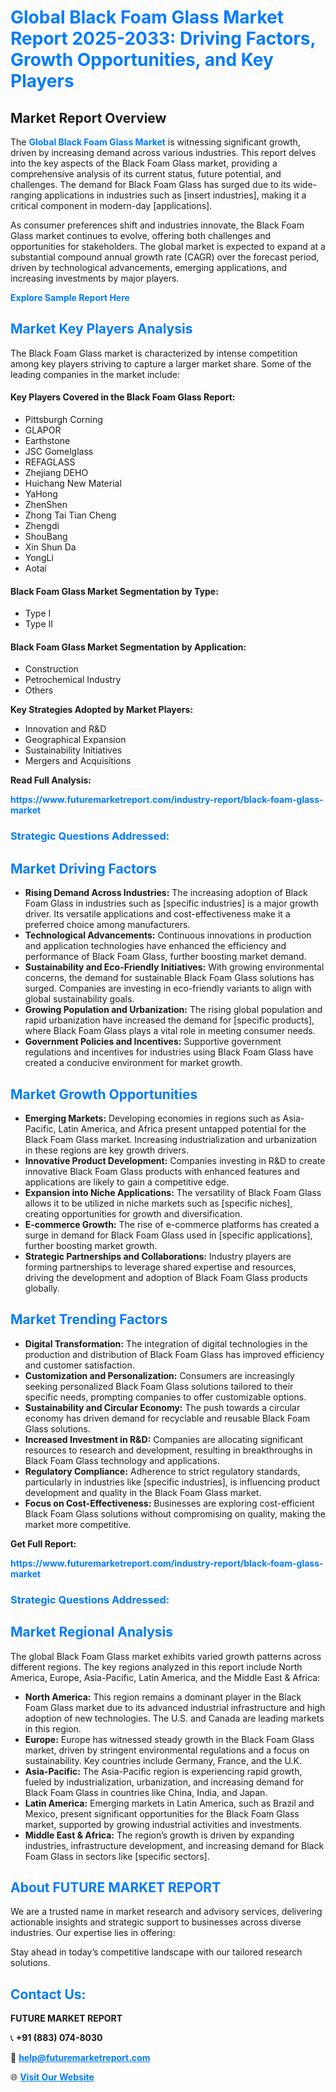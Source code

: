 <h1 style="color: #007BFF;">Global Black Foam Glass Market Report 2025-2033: Driving Factors, Growth Opportunities, and Key Players</h1>

<section id="overview">
<h2>Market Report Overview</h2>
<p>The <a href="https://www.futuremarketreport.com/industry-report/black-foam-glass-market" style="color: #007BFF; text-decoration: none;"><strong>Global Black Foam Glass Market</strong></a> is witnessing significant growth, driven by increasing demand across various industries. This report delves into the key aspects of the Black Foam Glass market, providing a comprehensive analysis of its current status, future potential, and challenges. The demand for Black Foam Glass has surged due to its wide-ranging applications in industries such as [insert industries], making it a critical component in modern-day [applications].</p>
<p>As consumer preferences shift and industries innovate, the Black Foam Glass market continues to evolve, offering both challenges and opportunities for stakeholders. The global market is expected to expand at a substantial compound annual growth rate (CAGR) over the forecast period, driven by technological advancements, emerging applications, and increasing investments by major players.</p>
</section>

<section id="overview">
<p><a href="https://www.futuremarketreport.com/request-sample/reportId=108791" style="color: #007BFF; text-decoration: none;"><strong>Explore Sample Report Here</strong></a></p>
</section>

<section id="key-players">
<h2 style="color: #007BFF;">Market Key Players Analysis</h2>
<p>The Black Foam Glass market is characterized by intense competition among key players striving to capture a larger market share. Some of the leading companies in the market include:</p>
<h4>Key Players Covered in the Black Foam Glass Report:</h4>
<ul><li>Pittsburgh Corning</li><li>GLAPOR</li><li>Earthstone</li><li>JSC Gomelglass</li><li>REFAGLASS</li><li>Zhejiang DEHO</li><li>Huichang New Material</li><li>YaHong</li><li>ZhenShen</li><li>Zhong Tai Tian Cheng</li><li>Zhengdi</li><li>ShouBang</li><li>Xin Shun Da</li><li>YongLi</li><li>Aotai</li></ul>
<h4>Black Foam Glass Market Segmentation by Type:</h4>
<ul><li>Type I</li><li>Type II</li></ul>

<h4>Black Foam Glass Market Segmentation by Application:</h4>
<ul><li>Construction</li><li>Petrochemical Industry</li><li>Others</li></ul>
<p><strong>Key Strategies Adopted by Market Players:</strong></p>
<ul>
<li>Innovation and R&D</li>
<li>Geographical Expansion</li>
<li>Sustainability Initiatives</li>
<li>Mergers and Acquisitions</li>
</ul>
</section>

<section>
<p><strong>Read Full Analysis: </strong></p><a href="https://www.futuremarketreport.com/industry-report/black-foam-glass-market" style="color: #007BFF; text-decoration: none;"><strong>https://www.futuremarketreport.com/industry-report/black-foam-glass-market</strong></a>
<h3 style="color: #007BFF;">Strategic Questions Addressed:</h3>
</section>

<section id="driving-factors">
<h2 style="color: #007BFF;">Market Driving Factors</h2>
<ul>
<li><strong>Rising Demand Across Industries:</strong> The increasing adoption of Black Foam Glass in industries such as [specific industries] is a major growth driver. Its versatile applications and cost-effectiveness make it a preferred choice among manufacturers.</li>
<li><strong>Technological Advancements:</strong> Continuous innovations in production and application technologies have enhanced the efficiency and performance of Black Foam Glass, further boosting market demand.</li>
<li><strong>Sustainability and Eco-Friendly Initiatives:</strong> With growing environmental concerns, the demand for sustainable Black Foam Glass solutions has surged. Companies are investing in eco-friendly variants to align with global sustainability goals.</li>
<li><strong>Growing Population and Urbanization:</strong> The rising global population and rapid urbanization have increased the demand for [specific products], where Black Foam Glass plays a vital role in meeting consumer needs.</li>
<li><strong>Government Policies and Incentives:</strong> Supportive government regulations and incentives for industries using Black Foam Glass have created a conducive environment for market growth.</li>
</ul>
</section>

<section id="growth-opportunities">
<h2 style="color: #007BFF;">Market Growth Opportunities</h2>
<ul>
<li><strong>Emerging Markets:</strong> Developing economies in regions such as Asia-Pacific, Latin America, and Africa present untapped potential for the Black Foam Glass market. Increasing industrialization and urbanization in these regions are key growth drivers.</li>
<li><strong>Innovative Product Development:</strong> Companies investing in R&D to create innovative Black Foam Glass products with enhanced features and applications are likely to gain a competitive edge.</li>
<li><strong>Expansion into Niche Applications:</strong> The versatility of Black Foam Glass allows it to be utilized in niche markets such as [specific niches], creating opportunities for growth and diversification.</li>
<li><strong>E-commerce Growth:</strong> The rise of e-commerce platforms has created a surge in demand for Black Foam Glass used in [specific applications], further boosting market growth.</li>
<li><strong>Strategic Partnerships and Collaborations:</strong> Industry players are forming partnerships to leverage shared expertise and resources, driving the development and adoption of Black Foam Glass products globally.</li>
</ul>
</section>

<section id="trending-factors">
<h2 style="color: #007BFF;">Market Trending Factors</h2>
<ul>
<li><strong>Digital Transformation:</strong> The integration of digital technologies in the production and distribution of Black Foam Glass has improved efficiency and customer satisfaction.</li>
<li><strong>Customization and Personalization:</strong> Consumers are increasingly seeking personalized Black Foam Glass solutions tailored to their specific needs, prompting companies to offer customizable options.</li>
<li><strong>Sustainability and Circular Economy:</strong> The push towards a circular economy has driven demand for recyclable and reusable Black Foam Glass solutions.</li>
<li><strong>Increased Investment in R&D:</strong> Companies are allocating significant resources to research and development, resulting in breakthroughs in Black Foam Glass technology and applications.</li>
<li><strong>Regulatory Compliance:</strong> Adherence to strict regulatory standards, particularly in industries like [specific industries], is influencing product development and quality in the Black Foam Glass market.</li>
<li><strong>Focus on Cost-Effectiveness:</strong> Businesses are exploring cost-efficient Black Foam Glass solutions without compromising on quality, making the market more competitive.</li>
</ul>
</section>

<section>
<p><strong>Get Full Report: </strong></p><a href="https://www.futuremarketreport.com/industry-report/black-foam-glass-market" style="color: #007BFF; text-decoration: none;"><strong>https://www.futuremarketreport.com/industry-report/black-foam-glass-market</strong></a>
<h3 style="color: #007BFF;">Strategic Questions Addressed:</h3>
</section>


<section id="regional-analysis">
<h2 style="color: #007BFF;">Market Regional Analysis</h2>
<p>The global Black Foam Glass market exhibits varied growth patterns across different regions. The key regions analyzed in this report include North America, Europe, Asia-Pacific, Latin America, and the Middle East & Africa:</p>
<ul>
<li><strong>North America:</strong> This region remains a dominant player in the Black Foam Glass market due to its advanced industrial infrastructure and high adoption of new technologies. The U.S. and Canada are leading markets in this region.</li>
<li><strong>Europe:</strong> Europe has witnessed steady growth in the Black Foam Glass market, driven by stringent environmental regulations and a focus on sustainability. Key countries include Germany, France, and the U.K.</li>
<li><strong>Asia-Pacific:</strong> The Asia-Pacific region is experiencing rapid growth, fueled by industrialization, urbanization, and increasing demand for Black Foam Glass in countries like China, India, and Japan.</li>
<li><strong>Latin America:</strong> Emerging markets in Latin America, such as Brazil and Mexico, present significant opportunities for the Black Foam Glass market, supported by growing industrial activities and investments.</li>
<li><strong>Middle East & Africa:</strong> The region’s growth is driven by expanding industries, infrastructure development, and increasing demand for Black Foam Glass in sectors like [specific sectors].</li>
</ul>
</section>

<footer>
<h2 style="color: #007BFF;">About FUTURE MARKET REPORT</h2>
<p>We are a trusted name in market research and advisory services, delivering actionable insights and strategic support to businesses across diverse industries. Our expertise lies in offering:</p>

<p>Stay ahead in today’s competitive landscape with our tailored research solutions.</p>

<h2 style="color: #007BFF;">Contact Us:</h2>
<p><strong>FUTURE MARKET REPORT</strong></p>
<p>📞 <strong>+91 (883) 074-8030</strong></p>
<p>📧 <strong><a href="mailto:help@futuremarketreport.com" style="color: #007BFF;">help@futuremarketreport.com</a></strong></p>
<p>🌐 <strong><a href="https://www.futuremarketreport.com/" style="color: #007BFF;">Visit Our Website</a></strong></p>
</footer>